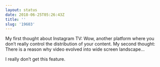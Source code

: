 ```yaml
---
layout: status
date: 2018-06-25T05:26:43Z
title: ''
slug: '19603'
---
```

My first thought about Instagram TV:
Wow, another platform where you don’t really control the distribution of your content.
My second thought:
There is a reason why video evolved into wide screen landscape...

I really don’t get this feature.
